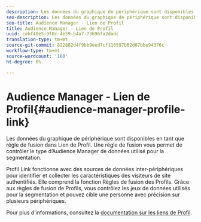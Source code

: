 ```yaml
---
description: Les données du graphique de périphérique sont disponibles en tant que règle de fusion dans Lien de Profil. Une règle de fusion vous permet de contrôler le type d’Audience Manager de données utilisé pour la segmentation.
seo-description: Les données du graphique de périphérique sont disponibles en tant que règle de fusion dans Lien de Profil. Une règle de fusion vous permet de contrôler le type d’Audience Manager de données utilisé pour la segmentation.
seo-title: Audience Manager - Lien de Profil
title: Audience Manager - Lien de Profil
uuid: cebf40e5-9f0c-4e59-b4a7-73696fa2dadc
translation-type: tm+mt
source-git-commit: 822882d4f9bb9eed7cf116597b62d07bbe94376c
workflow-type: tm+mt
source-wordcount: '160'
ht-degree: 0%

---
```



# Audience Manager - Lien de Profil{#audience-manager-profile-link}

Les données du graphique de périphérique sont disponibles en tant que règle de fusion dans Lien de Profil. Une règle de fusion vous permet de contrôler le type d’Audience Manager de données utilisé pour la segmentation.

Profil Link fonctionne avec des sources de données inter-périphériques pour identifier et collecter les caractéristiques des visiteurs de site authentifiés. Elle comprend la fonction Règles de fusion des Profils. Grâce aux règles de fusion de Profils, vous contrôlez les jeux de données utilisés pour la segmentation et pouvez cible une personne avec précision sur plusieurs périphériques.

Pour plus d’informations, consultez la [documentation sur les liens de Profil](https://docs.adobe.com/content/help/en/audience-manager/user-guide/features/profile-merge-rules/merge-rules-overview.html).
